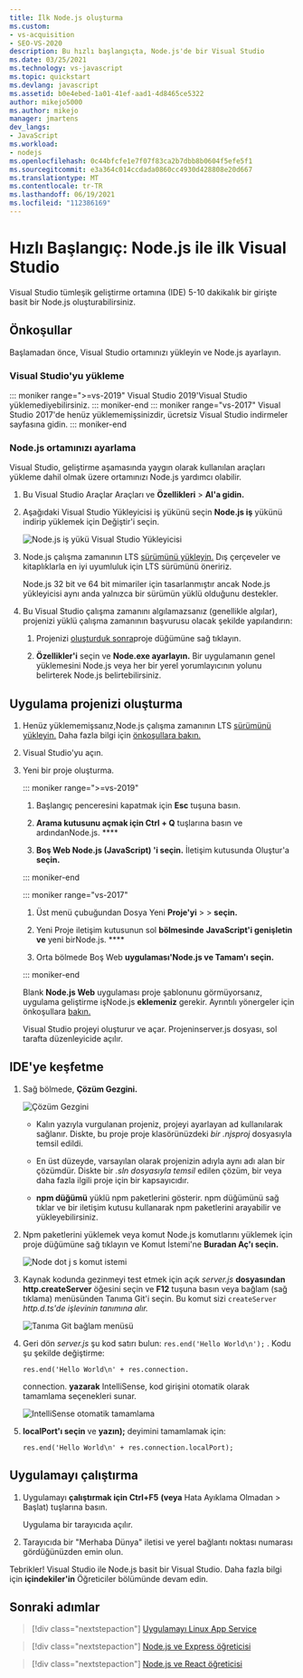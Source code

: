 ```yaml
---
title: İlk Node.js oluşturma
ms.custom:
- vs-acquisition
- SEO-VS-2020
description: Bu hızlı başlangıçta, Node.js'de bir Visual Studio
ms.date: 03/25/2021
ms.technology: vs-javascript
ms.topic: quickstart
ms.devlang: javascript
ms.assetid: b0e4ebed-1a01-41ef-aad1-4d8465ce5322
author: mikejo5000
ms.author: mikejo
manager: jmartens
dev_langs:
- JavaScript
ms.workload:
- nodejs
ms.openlocfilehash: 0c44bfcfe1e7f07f83ca2b7dbb8b0604f5efe5f1
ms.sourcegitcommit: e3a364c014ccdada0860cc4930d428808e20d667
ms.translationtype: MT
ms.contentlocale: tr-TR
ms.lasthandoff: 06/19/2021
ms.locfileid: "112386169"
---
```

# <a name="quickstart-create-your-first-nodejs-app-with-visual-studio"></a>Hızlı Başlangıç: Node.js ile ilk Visual Studio

Visual Studio tümleşik geliştirme ortamına (IDE) 5-10 dakikalık bir girişte basit bir Node.js oluşturabilirsiniz.

## <a name="prerequisites"></a>Önkoşullar

Başlamadan önce, Visual Studio ortamınızı yükleyin ve Node.js ayarlayın.

### <a name="install-visual-studio"></a>Visual Studio'yu yükleme

::: moniker range=">=vs-2019"
Visual Studio 2019'Visual Studio yüklemediyebilirsiniz. [](https://visualstudio.microsoft.com/downloads)
::: moniker-end
::: moniker range="vs-2017"
Visual Studio 2017'de henüz yüklememişsinizdir, ücretsiz Visual Studio [](https://visualstudio.microsoft.com/vs/older-downloads/?utm_medium=microsoft&utm_source=docs.microsoft.com&utm_campaign=vs+2017+download) indirmeler sayfasına gidin.
::: moniker-end

### <a name="set-up-your-nodejs-environment"></a>Node.js ortamınızı ayarlama

Visual Studio, geliştirme aşamasında yaygın olarak kullanılan araçları yükleme dahil olmak üzere ortamınızı Node.js yardımcı olabilir.

1. Bu Visual Studio Araçlar Araçları ve **Özellikleri**  >  **Al'a gidin.**

1. Aşağıdaki Visual Studio Yükleyicisi iş yükünü seçin **Node.js iş** yükünü indirip yüklemek için Değiştir'i seçin. 

    ![Node.js iş yükü Visual Studio Yükleyicisi](../ide/media/quickstart-nodejs-workload.png)

1. Node.js çalışma zamanının LTS [sürümünü yükleyin.](https://nodejs.org/en/download/) Dış çerçeveler ve kitaplıklarla en iyi uyumluluk için LTS sürümünü öneririz.

    Node.js 32 bit ve 64 bit mimariler için tasarlanmıştır ancak Node.js yükleyicisi aynı anda yalnızca bir sürümün yüklü olduğunu destekler.

1. Bu Visual Studio çalışma zamanını algılamazsanız (genellikle algılar), projenizi yüklü çalışma zamanının başvurusu olacak şekilde yapılandırın:

   1. Projenizi [oluşturduk sonra](#create-your-app-project)proje düğümüne sağ tıklayın.

   1. **Özellikler'i** seçin ve **Node.exe ayarlayın.** Bir uygulamanın genel yüklemesini Node.js veya her bir yerel yorumlayıcının yolunu belirterek Node.js belirtebilirsiniz.

## <a name="create-your-app-project"></a>Uygulama projenizi oluşturma

1. Henüz yüklememişsanız,Node.js çalışma zamanının LTS [sürümünü yükleyin.](https://nodejs.org/en/download/) Daha fazla bilgi için [önkoşullara bakın.](#prerequisites)

1. Visual Studio'yu açın.

1. Yeni bir proje oluşturma.

    ::: moniker range=">=vs-2019"

    1. Başlangıç penceresini kapatmak için **Esc** tuşuna basın.

    1. **Arama kutusunu açmak için Ctrl + Q** tuşlarına basın ve ardındanNode.js. ****

    1. **Boş Web Node.js (JavaScript) 'i seçin.** İletişim kutusunda Oluştur'a **seçin.**

    ::: moniker-end

    ::: moniker range="vs-2017"
    1. Üst menü çubuğundan Dosya Yeni **Proje'yi** >  > **seçin.**

    1. Yeni Proje iletişim kutusunun sol **bölmesinde** **JavaScript'i genişletin ve** yeni birNode.js. ****

    1. Orta bölmede Boş Web **uygulaması'Node.js ve Tamam'ı** **seçin.**

    ::: moniker-end
    
    Blank **Node.js Web** uygulaması proje şablonunu görmüyorsanız, uygulama geliştirme işNode.js **eklemeniz** gerekir. Ayrıntılı yönergeler için önkoşullara [bakın.](#prerequisites)

    Visual Studio projeyi oluşturur ve açar. Projeninserver.js dosyası, sol tarafta düzenleyicide açılır.

## <a name="explore-the-ide"></a>IDE'ye keşfetme

1. Sağ bölmede, **Çözüm Gezgini.**

   ![Çözüm Gezgini](../ide/media/quickstart-nodejs-solution-explorer.png)

   - Kalın yazıyla vurgulanan projeniz, projeyi ayarlayan ad kullanılarak sağlanır. Diskte, bu proje proje klasörünüzdeki *bir .njsproj* dosyasıyla temsil edildi.

   - En üst düzeyde, varsayılan olarak projenizin adıyla aynı adı alan bir çözümdür. Diskte bir *.sln dosyasıyla temsil* edilen çözüm, bir veya daha fazla ilgili proje için bir kapsayıcıdır.

   - **npm düğümü** yüklü npm paketlerini gösterir. npm düğümünü sağ tıklar ve bir iletişim kutusu kullanarak npm paketlerini arayabilir ve yükleyebilirsiniz.

1. Npm paketlerini yüklemek veya komut Node.js komutlarını yüklemek için proje düğümüne sağ tıklayın ve Komut İstemi'ne **Buradan Aç'ı seçin.**

   ![Node dot j s komut istemi](../ide/media/quickstart-nodejs-command-prompt.png)

1. Kaynak kodunda gezinmeyi test etmek için açık *server.js* **dosyasından http.createServer** öğesini seçin ve  **F12** tuşuna basın veya bağlam (sağ tıklama) menüsünden Tanıma Git'i seçin. Bu komut sizi `createServer` *http.d.ts'de işlevinin tanımına alır.*

   ![Tanıma Git bağlam menüsü](../ide/media/quickstart-nodejs-gotodefinition.png)

1. Geri dön *server.js* şu kod satırı bulun: `res.end('Hello World\n');` . Kodu şu şekilde değiştirme:

    `res.end('Hello World\n' + res.connection.`

    connection. **yazarak** IntelliSense, kod girişini otomatik olarak tamamlama seçenekleri sunar.

   ![IntelliSense otomatik tamamlama](../ide/media/quickstart-nodejs-intellisense.png)

1. **localPort'ı seçin** ve **yazın);** deyimini tamamlamak için:

    `res.end('Hello World\n' + res.connection.localPort);`

## <a name="run-the-app"></a>Uygulamayı çalıştırma

1. Uygulamayı **çalıştırmak için Ctrl+F5** **(veya** Hata Ayıklama Olmadan  >  Başlat) tuşlarına basın. 
 
   Uygulama bir tarayıcıda açılır.

1. Tarayıcıda bir "Merhaba Dünya" iletisi ve yerel bağlantı noktası numarası gördüğünüzden emin olun.

Tebrikler! Visual Studio ile Node.js basit bir Visual Studio. Daha fazla bilgi için **içindekiler'in** Öğreticiler bölümünde devam edin.

## <a name="next-steps"></a>Sonraki adımlar

> [!div class="nextstepaction"]
> [Uygulamayı Linux App Service](../javascript/publish-nodejs-app-azure.md)

> [!div class="nextstepaction"]
> [Node.js ve Express öğreticisi](../javascript/tutorial-nodejs.md)

> [!div class="nextstepaction"]
> [Node.js ve React öğreticisi](../javascript/tutorial-nodejs-with-react-and-jsx.md)

